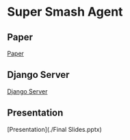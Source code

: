 # Super Smash Agent

## Paper
[Paper](./CS5640_Project_Paper.pdf)

## Django Server
[Django Server](https://github.com/sonorousduck/DjangoSuperSmashServer)

## Presentation
[Presentation](./Final Slides.pptx)

